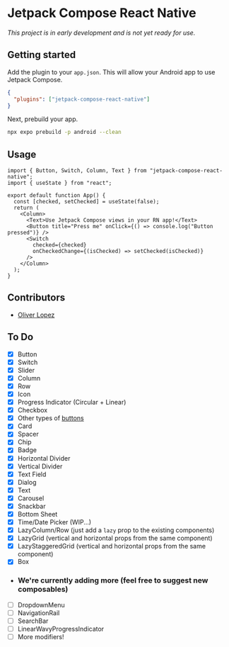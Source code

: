 # Jetpack Compose React Native

_This project is in early development and is not yet ready for use._

## Getting started

<!-- ```bash
npx expo install jetpack-compose-react-native  # (coming soon)
``` -->

Add the plugin to your `app.json`. This will allow your Android app to use Jetpack Compose.

```json
{
  "plugins": ["jetpack-compose-react-native"]
}
```

Next, prebuild your app.

```bash
npx expo prebuild -p android --clean
```

## Usage

```tsx
import { Button, Switch, Column, Text } from "jetpack-compose-react-native";
import { useState } from "react";

export default function App() {
  const [checked, setChecked] = useState(false);
  return (
    <Column>
      <Text>Use Jetpack Compose views in your RN app!</Text>
      <Button title="Press me" onClick={() => console.log("Button pressed")} />
      <Switch
        checked={checked}
        onCheckedChange={(isChecked) => setChecked(isChecked)}
      />
    </Column>
  );
}
```

## Contributors

- [Oliver Lopez](https://x.com/oliverloops)

## To Do

- [x] Button
- [x] Switch
- [x] Slider
- [x] Column
- [x] Row
- [x] Icon
- [x] Progress Indicator (Circular + Linear)
- [x] Checkbox
- [x] Other types of [buttons](https://developer.android.com/develop/ui/compose/components/button)
- [x] Card
- [x] Spacer
- [x] Chip
- [x] Badge
- [x] Horizontal Divider
- [x] Vertical Divider
- [x] Text Field
- [x] Dialog
- [x] Text
- [x] Carousel
- [x] Snackbar
- [x] Bottom Sheet
- [x] Time/Date Picker (WIP...)
- [x] LazyColumn/Row (just add a `lazy` prop to the existing components)
- [x] LazyGrid (vertical and horizontal props from the same component)
- [x] LazyStaggeredGrid (vertical and horizontal props from the same component)
- [x] Box

- ### We're currently adding more (feel free to suggest new composables)

- [ ] DropdownMenu
- [ ] NavigationRail
- [ ] SearchBar
- [ ] LinearWavyProgressIndicator
- [ ] More modifiers!
